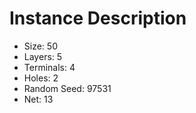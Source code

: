# Instance Description

* Size: 50
* Layers: 5
* Terminals: 4
* Holes: 2
* Random Seed: 97531
* Net: 13
